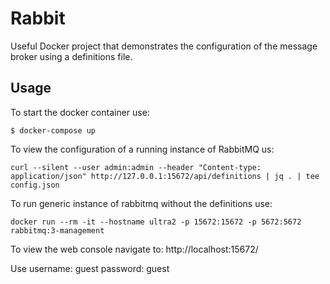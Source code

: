 # Rabbit
Useful Docker project that demonstrates the configuration of the message broker using a definitions file.  

## Usage
To start the docker container use:
```
$ docker-compose up
```
To view the configuration of a running instance of RabbitMQ us:
```
curl --silent --user admin:admin --header "Content-type: application/json" http://127.0.0.1:15672/api/definitions | jq . | tee config.json
```
To run generic instance of rabbitmq without the definitions use:
```
docker run --rm -it --hostname ultra2 -p 15672:15672 -p 5672:5672 rabbitmq:3-management
```
To view the web console navigate to: http://localhost:15672/

Use username: guest password: guest

